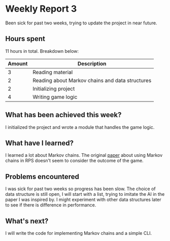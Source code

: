 # Weekly Report 3

Been sick for past two weeks, trying to update the project in near future.

## Hours spent

11 hours in total. Breakdown below:

| Amount | Description                                     |
| ------ | ----------------------------------------------- |
| 3      | Reading material                                |
| 2      | Reading about Markov chains and data structures |
| 2      | Initializing project                            |
| 4      | Writing game logic                              |

## What has been achieved this week?

I initialized the project and wrote a module that handles the game logic.

## What have I learned?

I learned a lot about Markov chains. The original [paper](https://arxiv.org/pdf/2003.06769.pdf) about using Markov chains in RPS doesn't seem to consider the outcome of the game.

## Problems encountered

I was sick for past two weeks so progress has been slow. The choice of data structure is still open, I will start with a list, trying to imitate the AI in the paper I was inspired by. I might experiment with other data structures later to see if there is difference in performance.

## What's next?

I will write the code for implementing Markov chains and a simple CLI.
